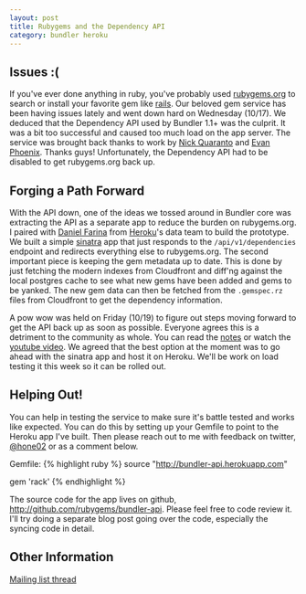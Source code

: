 ```yaml
---
layout: post
title: Rubygems and the Dependency API
category: bundler heroku
---
```

## Issues :(
If you've ever done anything in ruby, you've probably used [rubygems.org](http://rubygems.org) to search or install your favorite gem like [rails](http://rubyonrails.org). Our beloved gem service has been having issues lately and went down hard on Wednesday (10/17). We deduced that the Dependency API used by Bundler 1.1+ was the culprit. It was a bit too successful and caused too much load on the app server. The service was brought back thanks to work by [Nick Quaranto](http://twitter.com/qrush) and [Evan Phoenix](http://twitter.com/evanphx). Thanks guys! Unfortunately, the Dependency API had to be disabled to get rubygems.org back up.

## Forging a Path Forward
With the API down, one of the ideas we tossed around in Bundler core was extracting the API as a separate app to reduce the burden on rubygems.org. I paired with [Daniel Farina](https://twitter.com/danfarina) from [Heroku](http://heroku.com)'s data team to build the prototype. We built a simple [sinatra](http://sinatrarb.com) app that just responds to the `/api/v1/dependencies` endpoint and redirects everything else to rubygems.org. The second important piece is keeping the gem metadata up to date. This is done by just fetching the modern indexes from Cloudfront and diff'ng against the local postgres cache to see what new gems have been added and gems to be yanked. The new gem data can then be fetched from the `.gemspec.rz` files from Cloudfront to get the dependency information.

A pow wow was held on Friday (10/19) to figure out steps moving forward to get the API back up as soon as possible. Everyone agrees this is a detriment to the community as whole. You can read the [notes](https://gist.github.com/3921560) or watch the [youtube video](http://youtu.be/z73uiWKdJhw). We agreed that the best option at the moment was to go ahead with the sinatra app and host it on Heroku. We'll be work on load testing it this week so it can be rolled out.

## Helping Out!
You can help in testing the service to make sure it's battle tested and works like expected. You can do this by setting up your Gemfile to point to the Heroku app I've built. Then please reach out to me with feedback on twitter, [@hone02](http://twitter.com/hone02) or as a comment below.

Gemfile:
{% highlight ruby %}
source "http://bundler-api.herokuapp.com"

gem 'rack'
{% endhighlight %}

The source code for the app lives on github, <http://github.com/rubygems/bundler-api>. Please feel free to code review it. I'll try doing a separate blog post going over the code, especially the syncing code in detail.

## Other Information
[Mailing list thread](https://groups.google.com/forum/?fromgroups=#!topic/rubygems-org/-xlwOYV9Bgw)
